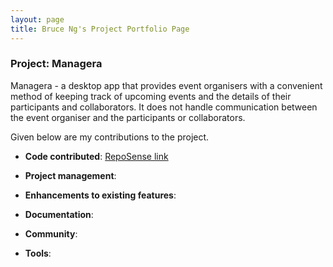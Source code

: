 ```yaml
---
layout: page
title: Bruce Ng's Project Portfolio Page
---
```


### Project: Managera

Managera - a desktop app that provides event organisers with a convenient method of keeping track of upcoming events and 
the details of their participants and collaborators. It does not handle communication between the event organiser and 
the participants or collaborators.

Given below are my contributions to the project.

* **Code contributed**: [RepoSense link](https://nus-cs2103-ay2122s1.github.io/tp-dashboard/?search=AY2122S1-CS2103T-T10-2&sort=groupTitle&sortWithin=title&timeframe=commit&mergegroup=&groupSelect=groupByRepos&breakdown=true&checkedFileTypes=docs~functional-code~test-code~other&since=2021-09-17&tabOpen=true&tabType=authorship&tabAuthor=ntwbruce&tabRepo=AY2122S1-CS2103T-T10-2%2Ftp%5Bmaster%5D&authorshipIsMergeGroup=false&authorshipFileTypes=docs~functional-code~test-code&authorshipIsBinaryFileTypeChecked=false)

* **Project management**:

* **Enhancements to existing features**:

* **Documentation**:

* **Community**:

* **Tools**:
